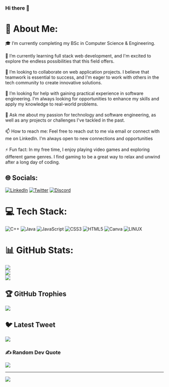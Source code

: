 ### Hi there 👋

# 💫 About Me:
🎓 I’m currently completing my BSc in Computer Science & Engineering.<br><br>🌱 I’m currently learning full stack web development, and I'm excited to explore the endless possibilities that this field offers.<br><br>🤝 I’m looking to collaborate on web application projects. I believe that teamwork is essential to success, and I'm eager to work with others in the tech community to create innovative solutions.<br><br>🤔 I’m looking for help with gaining practical experience in software engineering. I'm always looking for opportunities to enhance my skills and apply my knowledge to real-world problems.<br><br>💬 Ask me about my passion for technology and software engineering, as well as any projects or challenges I've tackled in the past.<br><br>📫 How to reach me: Feel free to reach out to me via email or connect with me on LinkedIn. I'm always open to new connections and opportunities<br><br>⚡ Fun fact: In my free time, I enjoy playing video games and exploring different game genres. I find gaming to be a great way to relax and unwind after a long day of coding.


## 🌐 Socials:
[![LinkedIn](https://img.shields.io/badge/LinkedIn-%230077B5.svg?logo=linkedin&logoColor=white)](https://linkedin.com/in/rezayerabbi) [![Twitter](https://img.shields.io/badge/Twitter-%231DA1F2.svg?logo=Twitter&logoColor=white)](https://twitter.com/rz_rabbi) [![Discord](https://img.shields.io/badge/Discord-%237289DA.svg?logo=discord&logoColor=white)](https://discordapp.com/users/726472666965606441)  

# 💻 Tech Stack:
![C++](https://img.shields.io/badge/c++-%2300599C.svg?style=for-the-badge&logo=c%2B%2B&logoColor=white) ![Java](https://img.shields.io/badge/java-%23ED8B00.svg?style=for-the-badge&logo=java&logoColor=white) ![JavaScript](https://img.shields.io/badge/javascript-%23323330.svg?style=for-the-badge&logo=javascript&logoColor=%23F7DF1E) ![CSS3](https://img.shields.io/badge/css3-%231572B6.svg?style=for-the-badge&logo=css3&logoColor=white) ![HTML5](https://img.shields.io/badge/html5-%23E34F26.svg?style=for-the-badge&logo=html5&logoColor=white) ![Canva](https://img.shields.io/badge/Canva-%2300C4CC.svg?style=for-the-badge&logo=Canva&logoColor=white) ![LINUX](https://img.shields.io/badge/Linux-FCC624?style=for-the-badge&logo=linux&logoColor=black)
# 📊 GitHub Stats:
![](https://github-readme-stats.vercel.app/api?username=rzrabbi&theme=nightowl&hide_border=false&include_all_commits=true&count_private=true)<br/>
![](https://github-readme-streak-stats.herokuapp.com/?user=rzrabbi&theme=nightowl&hide_border=false)<br/>
![](https://github-readme-stats.vercel.app/api/top-langs/?username=rzrabbi&theme=dark&hide_border=false&include_all_commits=true&count_private=true&layout=compact)

## 🏆 GitHub Trophies
![](https://github-profile-trophy.vercel.app/?username=rzrabbi&theme=juicyfresh&no-frame=false&no-bg=false&margin-w=4)

## 🐦 Latest Tweet
[![](https://gtce.itsvg.in/api?username=rz_rabbi)](https://github.com/VishwaGauravIn/github-twitter-card-embed)

### ✍️ Random Dev Quote
![](https://quotes-github-readme.vercel.app/api?type=horizontal&theme=tokyonight)

---
[![](https://visitcount.itsvg.in/api?id=rzrabbi&icon=5&color=8)](https://visitcount.itsvg.in)
